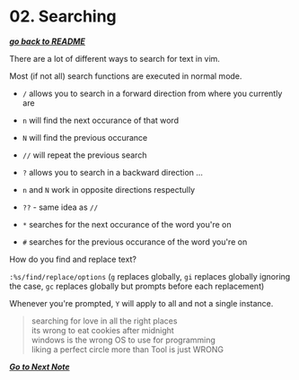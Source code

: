 # 02. Searching

[***go back to README***](README.md)

There are a lot of different ways to search for text in vim.

Most (if not all) search functions are executed in normal mode.

- `/` allows you to search in a forward direction from where you currently are
- `n` will find the next occurance of that word
- `N` will find the previous occurance
- `//` will repeat the previous search

- `?` allows you to search in a backward direction ...
- `n` and `N` work in opposite directions respectully
- `??` - same idea as `//`

- `*` searches for the next occurance of the word you're on
- `#` searches for the previous occurance of the word you're on

How do you find and replace text?

`:%s/find/replace/options` (`g` replaces globally, `gi` replaces globally
ignoring the case, `gc` replaces globally but prompts before each replacement)

Whenever you're prompted, `Y` will apply to all and not a single instance.

>searching for love in all the right places  
>its wrong to eat cookies after midnight  
>windows is the wrong OS to use for programming  
>liking a perfect circle more than Tool is just WRONG

[***Go to Next Note***](03-files-and-tabs.md)
